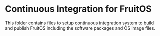 # Continuous Integration for FruitOS

This folder contains files to setup continuous integration system to build
and publish FruitOS including the software packages and OS image files.
